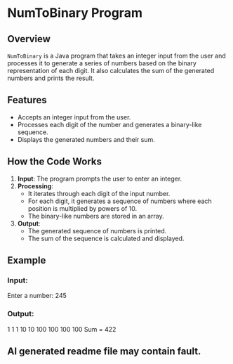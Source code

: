 # NumToBinary Program

## Overview
`NumToBinary` is a Java program that takes an integer input from the user and processes it to generate a series of numbers based on the binary representation of each digit. It also calculates the sum of the generated numbers and prints the result.

## Features
- Accepts an integer input from the user.
- Processes each digit of the number and generates a binary-like sequence.
- Displays the generated numbers and their sum.

## How the Code Works
1. **Input**: The program prompts the user to enter an integer.
2. **Processing**:
   - It iterates through each digit of the input number.
   - For each digit, it generates a sequence of numbers where each position is multiplied by powers of 10.
   - The binary-like numbers are stored in an array.
3. **Output**:
   - The generated sequence of numbers is printed.
   - The sum of the sequence is calculated and displayed.

## Example
### Input:

Enter a number: 245

### Output:

1 1 1 10 10 100 100 100 100 
Sum = 422



## AI generated readme file may contain fault.
